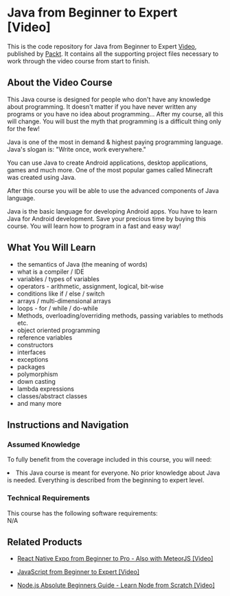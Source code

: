 # Java from Beginner to Expert [Video]
This is the code repository for Java from Beginner to Expert [Video](https://www.packtpub.com/application-development/java-beginner-expert-video), published by [Packt](https://www.packtpub.com/?utm_source=github). It contains all the supporting project files necessary to work through the video course from start to finish.

## About the Video Course
This Java course is designed for people who don't have any knowledge about programming. It doesn't matter if you have never written any programs or you have no idea about programming... After my course, all this will change. You will bust the myth that programming is a difficult thing only for the few!

Java is one of the most in demand & highest paying programming language. Java's slogan is: "Write once, work everywhere."

You can use Java to create Android applications, desktop applications, games and much more. One of the most popular games called Minecraft was created using Java.

After this course you will be able to use the advanced components of Java language.

Java is the basic language for developing Android apps. You have to learn Java for Android development. Save your precious time by buying this course. You will learn how to program in a fast and easy way!

<H2>What You Will Learn</H2>
<DIV class=book-info-will-learn-text>
<UL>
<LI>the semantics of Java (the meaning of words)</LI>
<LI>what is a compiler / IDE</LI>
<LI>variables / types of variables</LI>
<LI>operators - arithmetic, assignment, logical, bit-wise</LI>
<LI>conditions like if / else / switch</LI>
<LI>arrays / multi-dimensional arrays</LI>
<LI>loops - for / while / do-while</LI>
<LI>Methods, overloading/overriding methods, passing variables to methods etc.</LI>
<LI>object oriented programming</LI>
<LI>reference variables</LI>
<LI>constructors</LI>
<LI>interfaces</LI>
<LI>exceptions</LI>
<LI>packages</LI>
<LI>polymorphism</LI>
<LI>down casting</LI>
<LI>lambda expressions</LI>
<LI>classes/abstract classes</LI>
<LI>and many more</LI>
</UL></DIV>

## Instructions and Navigation
### Assumed Knowledge
To fully benefit from the coverage included in this course, you will need:<br/>
<DIV class=book-info-will-learn-text>
<LI> This Java course is meant for everyone. No prior knowledge about Java is needed. Everything is described from the beginning to expert level.</LI>
</UL><DIV>

### Technical Requirements
This course has the following software requirements:<br/>
N/A

## Related Products
* [React Native Expo from Beginner to Pro - Also with MeteorJS [Video]](https://www.packtpub.com/application-development/react-native-expo-beginner-pro-also-meteorjs-video)

* [JavaScript from Beginner to Expert [Video]](https://www.packtpub.com/application-development/javascript-beginner-expert-video)

* [Node.js Absolute Beginners Guide - Learn Node from Scratch [Video]](https://www.packtpub.com/application-development/nodejs-absolute-beginners-guide-learn-node-scratch-video)
